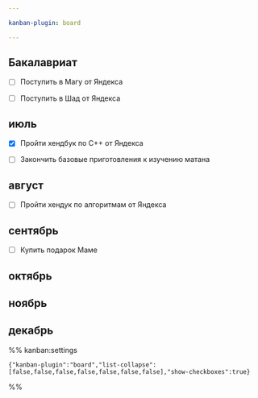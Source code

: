 ```yaml
---

kanban-plugin: board

---
```


## Бакалавриат

- [ ] Поступить в Магу от Яндекса
- [ ] Поступить в Шад от Яндекса


## июль

- [x] Пройти хендбук по С++ от Яндекса
- [ ] Закончить базовые приготовления к изучению матана


## август

- [ ] Пройти хендук по алгоритмам от Яндекса


## сентябрь

- [ ] Купить подарок Маме


## октябрь



## ноябрь



## декабрь





%% kanban:settings
```
{"kanban-plugin":"board","list-collapse":[false,false,false,false,false,false,false],"show-checkboxes":true}
```
%%